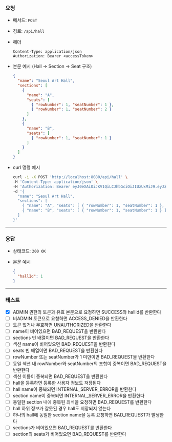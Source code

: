 ### 요청

- 메서드: `POST`
- 경로: `/api/hall`
- 헤더

    ```
    Content-Type: application/json
    Authorization: Bearer <accessToken>
    ```

- 본문 예시 (Hall → Section → Seat 구조)

    ```json
    {
      "name": "Seoul Art Hall",
      "sections": [
        {
          "name": "A",
          "seats": [
            { "rowNumber": 1, "seatNumber": 1 },
            { "rowNumber": 1, "seatNumber": 2 }
          ]
        },
        {
          "name": "B",
          "seats": [
            { "rowNumber": 1, "seatNumber": 1 }
          ]
        }
      ]
    }
    ```

- curl 명령 예시

    ```bash
    curl -i -X POST 'http://localhost:8080/api/hall' \
    -H 'Content-Type: application/json' \
    -H 'Authorization: Bearer eyJ0eXAiOiJKV1QiLCJhbGciOiJIUzUxMiJ9.eyJzdWIiOiJ0ZXN0MTIzNCIsInJvbGVzIjoiUk9MRV9BRE1JTiIsInVzZXJJZCI6InRlc3QxMjM0Iiwibmlja05hbWUiOiJ0ZXN0IiwiaWF0IjoxNzU3MzExNDc5LCJleHAiOjE3NTczMTIwNzl9.xhEkuZEF0gZlvyX_F2kiAMEMGw_C2ZtGL8PmzLxhZQW32A9hmr6M0nauYEejXOFrZAb3nMdU3jFLxuhDWDbE2g' \
    -d '{
      "name": "Seoul Art Hall",
      "sections": [
        { "name": "A", "seats": [ { "rowNumber": 1, "seatNumber": 1 }, { "rowNumber": 1, "seatNumber": 2 } ] },
        { "name": "B", "seats": [ { "rowNumber": 1, "seatNumber": 1 } ] }
      ]
    }'
    ```

---

### 응답

- 상태코드: `200 OK`
- 본문 예시

    ```json
    {
      "hallId": 1
    }
    ```

---

### 테스트

- [x] ADMIN 권한의 토큰과 유효 본문으로 요청하면 SUCCESS와 hallId를 반환한다
- [ ] 비ADMIN 토큰으로 요청하면 ACCESS_DENIED을 반환한다
- [ ] 토큰 없거나 무효하면 UNAUTHORIZED을 반환한다
- [ ] name이 비어있으면 BAD_REQUEST을 반환한다
- [ ] sections 빈 배열이면 BAD_REQUEST을 반환한다
- [ ] 섹션 name이 비어있으면 BAD_REQUEST을 반환한다
- [ ] seats 빈 배열이면 BAD_REQUEST을 반환한다
- [ ] rowNumber 또는 seatNumber가 1 미만이면 BAD_REQUEST을 반환한다
- [ ] 동일 섹션 내 rowNumber와 seatNumber의 조합이 중복이면 BAD_REQUEST을 반환한다
- [ ] 섹션 이름이 중복되면 BAD_REQUEST을 반환한다
- [ ] hall을 등록하면 등록한 사용자 정보도 저장된다
- [ ] hall name이 중복되면 INTERNAL_SERVER_ERROR을 반환한다
- [ ] section name이 중복되면 INTERNAL_SERVER_ERROR을 반환한다
- [ ] 동일한 section 내에 중복된 죄석을 요청하면 BAD_REQUEST를 반환한다
- [ ] hall 하위 정보가 잘못된 경우 hall도 저장되지 않는다
- [ ] 하나의 hall에 동일한 section name을 등록 요청하면 BAD_REQUEST가 발생한다
- [ ] sections가 비어있으면 BAD_REQUEST를 반환한다
- [ ] section의 seats가 비어있으면 BAD_REQUEST를 반환한다
